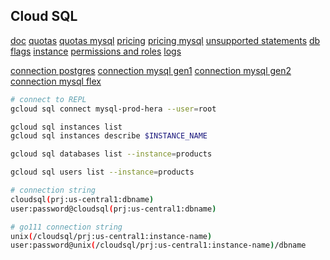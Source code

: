 Cloud SQL
-

[doc](https://cloud.google.com/sql/docs/)
[quotas](https://cloud.google.com/sql/docs/quotas)
[quotas mysql](https://cloud.google.com/sql/docs/mysql/quotas)
[pricing](https://cloud.google.com/sql/pricing)
[pricing mysql](https://cloud.google.com/sql/docs/mysql/pricing)
[unsupported statements](https://cloud.google.com/sql/docs/features)
[db flags](https://cloud.google.com/sql/docs/mysql/flags)
[instance](https://cloud.google.com/sql/docs/mysql/instance-settings)
[permissions and roles](https://cloud.google.com/sql/docs/mysql/project-access-control)
[logs](https://console.cloud.google.com/logs/viewer?resource=cloudsql_database)

[connection postgres](https://cloud.google.com/sql/docs/postgres/connect-app-engine)
[connection mysql gen1](https://cloud.google.com/appengine/docs/standard/go/cloud-sql/using-cloud-sql-mysql)
[connection mysql gen2](https://cloud.google.com/appengine/docs/standard/go112/using-cloud-sql)
[connection mysql flex](https://cloud.google.com/appengine/docs/flexible/go/using-cloud-sql)

````bash
# connect to REPL
gcloud sql connect mysql-prod-hera --user=root
````

````bash
gcloud sql instances list
gcloud sql instances describe $INSTANCE_NAME

gcloud sql databases list --instance=products

gcloud sql users list --instance=products

# connection string
cloudsql(prj:us-central1:dbname)
user:password@cloudsql(prj:us-central1:dbname)

# go111 connection string
unix(/cloudsql/prj:us-central1:instance-name)
user:password@unix(/cloudsql/prj:us-central1:instance-name)/dbname
````

